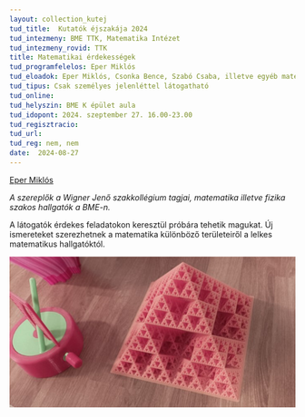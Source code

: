 ```yaml
---
layout: collection_kutej
tud_title:  Kutatók éjszakája 2024
tud_intezmeny: BME TTK, Matematika Intézet
tud_intezmeny_rovid: TTK
title: Matematikai érdekességek
tud_programfelelos: Eper Miklós
tud_eloadok: Eper Miklós, Csonka Bence, Szabó Csaba, illetve egyéb matematika szakos hallgatók
tud_tipus: Csak személyes jelenléttel látogatható
tud_online: 
tud_helyszin: BME K épület aula
tud_idopont: 2024. szeptember 27. 16.00-23.00
tud_regisztracio: 
tud_url: 
tud_reg: nem, nem
date:  2024-08-27
---
```

[Eper Miklós](https://math.bme.hu/~eperm/)

*A szereplők a Wigner Jenő szakkollégium tagjai, matematika illetve fizika szakos hallgatók a BME-n.*

A látogatók érdekes feladatokon keresztül próbára tehetik magukat. Új ismereteket szerezhetnek a matematika különböző területeiről a lelkes matematikus hallgatóktól.



![Matematikai érdekességek](../2023/images/erdekessegek-a-matematika-vilagabol.jpg)
